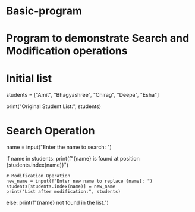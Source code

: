 # Basic-program
# Program to demonstrate Search and Modification operations

# Initial list
students = ["Amit", "Bhagyashree", "Chirag", "Deepa", "Esha"]

print("Original Student List:", students)

# Search Operation
name = input("Enter the name to search: ")

if name in students:
    print(f"{name} is found at position {students.index(name)}")
    
    # Modification Operation
    new_name = input(f"Enter new name to replace {name}: ")
    students[students.index(name)] = new_name
    print("List after modification:", students)
else:
    print(f"{name} not found in the list.")

